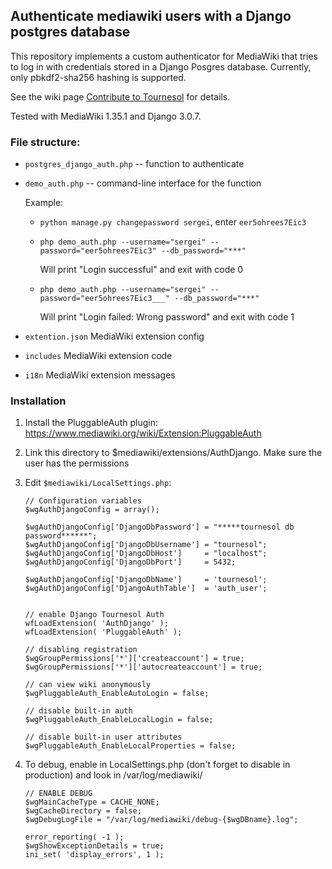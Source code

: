 ## Authenticate mediawiki users with a Django postgres database

This repository implements a custom authenticator for MediaWiki that tries to log in with credentials
stored in a Django Posgres database. Currently, only pbkdf2-sha256 hashing is supported.

See the wiki page [Contribute to Tournesol](https://wiki.tournesol.app/index.php/Contribute_to_Tournesol) for details.

Tested with MediaWiki 1.35.1 and Django 3.0.7.

### File structure:

* `postgres_django_auth.php` -- function to authenticate
* `demo_auth.php` -- command-line interface for the function

   Example:
   - `python manage.py changepassword sergei`, enter `eer5ohrees7Eic3`
   - `php demo_auth.php --username="sergei" --password="eer5ohrees7Eic3" --db_password="***"`
   
     Will print "Login successful" and exit with code 0
   - `php demo_auth.php --username="sergei" --password="eer5ohrees7Eic3___" --db_password="***"`
   
     Will print "Login failed: Wrong password" and exit with code 1
* `extention.json` MediaWiki extension config
* `includes` MediaWiki extension code
* `i18n` MediaWiki extension messages

### Installation
1. Install the PluggableAuth plugin: https://www.mediawiki.org/wiki/Extension:PluggableAuth
2. Link this directory to $mediawiki/extensions/AuthDjango. Make sure the user has the permissions
3. Edit `$mediawiki/LocalSettings.php`:

	```
	// Configuration variables
	$wgAuthDjangoConfig = array();

	$wgAuthDjangoConfig['DjangoDbPassword'] = "*****tournesol db password******";
	$wgAuthDjangoConfig['DjangoDbUsername'] = "tournesol";
	$wgAuthDjangoConfig['DjangoDbHost']     = "localhost";
	$wgAuthDjangoConfig['DjangoDbPort']     = 5432;

	$wgAuthDjangoConfig['DjangoDbName']     = 'tournesol';
	$wgAuthDjangoConfig['DjangoAuthTable']  = 'auth_user';


	// enable Django Tournesol Auth
	wfLoadExtension( 'AuthDjango' );
	wfLoadExtension( 'PluggableAuth' );

	// disabling registration
	$wgGroupPermissions['*']['createaccount'] = true;
	$wgGroupPermissions['*']['autocreateaccount'] = true;

	// can view wiki anonymously
	$wgPluggableAuth_EnableAutoLogin = false;

	// disable built-in auth
	$wgPluggableAuth_EnableLocalLogin = false;

	// disable built-in user attributes
	$wgPluggableAuth_EnableLocalProperties = false;
	```

4. To debug, enable in LocalSettings.php (don't forget to disable in production) and look in /var/log/mediawiki/

	```
	// ENABLE DEBUG
	$wgMainCacheType = CACHE_NONE;
	$wgCacheDirectory = false;
	$wgDebugLogFile = "/var/log/mediawiki/debug-{$wgDBname}.log";

	error_reporting( -1 );
	$wgShowExceptionDetails = true;
	ini_set( 'display_errors', 1 );
	```
